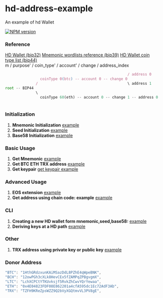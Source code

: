 # hd-address-example
An example of hd Wallet

[![NPM version](https://img.shields.io/npm/v/hd-address?style=flat-square)](https://www.npmjs.com/package/hd-address)

### Reference 
[HD Wallet (bip32)](https://github.com/bitcoin/bips/blob/master/bip-0032/derivation.png)
[Mnemonic wordlists reference (bip39)](https://github.com/bitcoin/bips/blob/master/bip-0039/bip-0039-wordlists.md) 
[HD Wallet coin type list (bip44)]( https://github.com/satoshilabs/slips/blob/master/slip-0044.md)  
m / purpose' / coin_type' / account' / change / address_index
```js
                                                        / address 0
                coinType 0(btc) -- account 0 -- change 0  
              /                                         \ address 1
root -- BIP44 
              \
                coinType 60(eth) -- account 0 -- change 1 -- address 0
                          
```
 
### Initialization
1. **Mnemonic Initialization** [example](init/mnemonic.js) 
2. **Seed Initialization**  [example](init/seed.js) 
3. **Base58 Initialization** [example](init/base58.js)

### Basic Usage
1. **Get Mnemonic** [example](mnemonic_safe/mnemonic.js)
2. **Get BTC ETH TRX address** [example](init/mnemonic.js) 
3. **Get keypair**   [get keypair example](./address/address.keypair.js)

### Advanced Usage
1. **EOS extension**  [example](init/extension/index.js) 
2. **Get address using chain code: example** [example](chaincode/chaincode.js) 

### CLI
1. **Creating a new HD wallet form mnemonic,seed,base58:** [example](cli/create.wallet.js)
2. **Deriving keys at a HD path** [example](cli/getaddress.js)

### Other
1. **TRX address using private key or public key**  [example](address/trx.address.js) 

### Donor Address
```js
"BTC": "1HthGRdzxunKAiMSazDdL8PZhE4qWpeBNK", 
"BCH": "12owPGh3cXLk8HevCEx5fZAMPqZPBgvgmX",
"LTC": "LchXCPCtYTKUvksjf5RvkZhCwvYQrYewaa",
"ETH": "0x4E04823FDF08E862201a4cfA595dc1Ec72AdF3Ab",
"TRX": "TZFH9KReZpsWZZ9Q2bVyXGQtmvVL3PV8gE",
```
